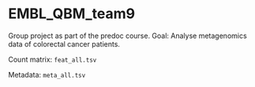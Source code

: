 # EMBL_QBM_team9

Group project as part of the predoc course.
Goal: Analyse metagenomics data of colorectal cancer patients.

Count matrix: `feat_all.tsv`

Metadata: `meta_all.tsv`
